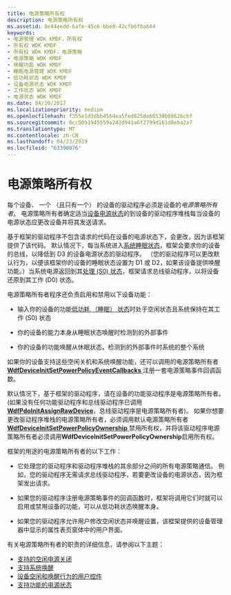 ```yaml
---
title: 电源策略所有权
description: 电源策略所有权
ms.assetid: 8e44eedd-6afe-45c6-bbe8-42cfb6f6a644
keywords:
- 电源管理 WDK KMDF，所有权
- 所有权 WDK KMDF
- 所有权 WDK KMDF，电源策略
- 电源策略 WDK KMDF
- 唤醒功能 WDK KMDF
- 睡眠电源管理 WDK KMDF
- 低功耗状态 WDK KMDF
- 设备电源状态 WDK KMDF
- 工作状态 WDK KMDF
- 电源状态 WDK KMDF
ms.date: 04/20/2017
ms.localizationpriority: medium
ms.openlocfilehash: f355e1d3dbb4564ea5fed025de60539b08626cbf
ms.sourcegitcommit: 0cc5051945559a242d941a6f2799d161d8eba2a7
ms.translationtype: MT
ms.contentlocale: zh-CN
ms.lasthandoff: 04/23/2019
ms.locfileid: "63390076"
---
```

# <a name="power-policy-ownership"></a>电源策略所有权


每个设备、 一个 （且只有一个） 的设备的驱动程序必须是设备的*电源策略所有者*。 电源策略所有者确定适当[设备电源状态](https://msdn.microsoft.com/library/windows/hardware/ff543162)的到设备的驱动程序堆栈每当设备的电源状态应更改设备并将其发送请求。

基于框架的驱动程序不包含请求的代码在设备的电源状态下，会更改，因为该框架提供了该代码。 默认情况下，每当系统进入[系统睡眠状态](https://msdn.microsoft.com/library/windows/hardware/ff564575)，框架会要求你的设备的总线，以降低到 D3 的设备电源状态的驱动程序。 （您的驱动程序可以更改默认行为，以便该框架你的设备的睡眠状态设置为 D1 或 D2，如果该设备提供唤醒功能。）当系统电源返回到其[处理 (S0) 状态](https://msdn.microsoft.com/library/windows/hardware/ff564591)，框架请求总线驱动程序，以将设备还原到其工作 (D0) 状态。

电源策略所有者程序还负责启用和禁用以下设备功能：

-   输入你的设备的功能[低功耗 （睡眠） 状态](https://msdn.microsoft.com/library/windows/hardware/ff543186)时处于空闲状态且系统保持在其工作 (S0) 状态

-   你的设备的能力本身从睡眠状态唤醒时检测到的外部事件

-   你的设备的功能唤醒从休眠状态，检测到的外部事件时系统的整个系统

如果你的设备支持这些空闲关机和系统唤醒功能，还可以调用的电源策略所有者[ **WdfDeviceInitSetPowerPolicyEventCallbacks** ](https://msdn.microsoft.com/library/windows/hardware/ff546774)注册一套电源策略事件回调函数。

默认情况下，基于框架的驱动程序，请在设备的功能驱动程序是电源策略所有者。 (如果没有任何功能驱动程序和总线驱动程序已调用[ **WdfPdoInitAssignRawDevice**](https://msdn.microsoft.com/library/windows/hardware/ff548802)，总线驱动程序是电源策略所有者)。 如果你想要更改驱动程序堆栈的电源策略所有者，必须调用默认电源策略所有者[ **WdfDeviceInitSetPowerPolicyOwnership** ](https://msdn.microsoft.com/library/windows/hardware/ff546776)禁用所有权，并将该驱动程序电源策略所有者必须调用**WdfDeviceInitSetPowerPolicyOwnership**启用所有权。

框架的用途的电源策略所有者的以下工作：

-   它处理您的驱动程序和驱动程序堆栈的其余部分之间的所有电源策略通信。 例如，您的驱动程序无需请求总线驱动程序，若要更改设备的电源状态，因为框架发出请求。

-   如果您的驱动程序注册电源策略事件的回调函数时，框架将调用它们时就可以启用或禁用设备的功能，可以从低功耗状态唤醒本身。

-   如果您的驱动程序允许用户修改空闲状态并唤醒设置，该框架提供的设备管理器中显示的属性表页窗体中的用户界面。

有关电源策略所有者的职责的详细信息，请参阅以下主题：

-   [支持的空闲电源关闭](supporting-idle-power-down.md)
-   [支持系统唤醒](supporting-system-wake-up.md)
-   [设备空闲和唤醒行为的用户控件](user-control-of-device-idle-and-wake-behavior.md)
-   [支持功能的电源状态](supporting-functional-power-states.md)

 

 





